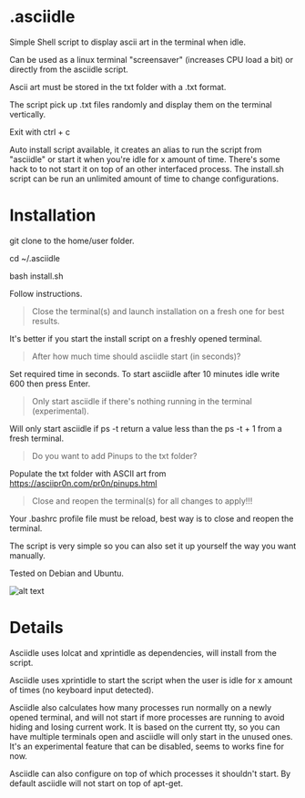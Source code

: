 # .asciidle
Simple Shell script to display ascii art in the terminal when idle.

Can be used as a linux terminal "screensaver" (increases CPU load a bit) or directly from the asciidle script.

Ascii art must be stored in the txt folder with a .txt format.

The script pick up .txt files randomly and display them on the terminal vertically.

Exit with ctrl + c

Auto install script available, it creates an alias to run the script from "asciidle" or start it when you're idle for x amount of time. There's some hack to to not start it on top of an other interfaced process. The install.sh script can be run an unlimited amount of time to change configurations.

# Installation

git clone to the home/user folder.

cd ~/.asciidle

bash install.sh

Follow instructions.

>Close the terminal(s) and launch installation on a fresh one for best results.

It's better if you start the install script on a freshly opened terminal.

>After how much time should asciidle start (in seconds)?

Set required time in seconds. To start asciidle after 10 minutes idle write 600 then press Enter.

>Only start asciidle if there's nothing running in the terminal (experimental).

Will only start asciidle if ps -t return a value less than the ps -t + 1 from a fresh terminal.

>Do you want to add Pinups to the txt folder?

Populate the txt folder with ASCII art from https://asciipr0n.com/pr0n/pinups.html

>Close and reopen the terminal(s) for all changes to apply!!!

Your .bashrc profile file must be reload, best way is to close and reopen the terminal.

The script is very simple so you can also set it up yourself the way you want manually.

Tested on Debian and Ubuntu.

![alt text](https://files.catbox.moe/klulg5.jpg)

# Details

Asciidle uses lolcat and xprintidle as dependencies, will install from the script.

Asciidle uses xprintidle to start the script when the user is idle for x amount of times (no keyboard input detected).

Asciidle also calculates how many processes run normally on a newly opened terminal, and will not start if more processes are running to avoid hiding and losing current work. It is based on the current tty, so you can have multiple terminals open and asciidle will only start in the unused ones.
It's an experimental feature that can be disabled, seems to works fine for now.

Asciidle can also configure on top of which processes it shouldn't start. By default asciidle will not start on top of apt-get.
